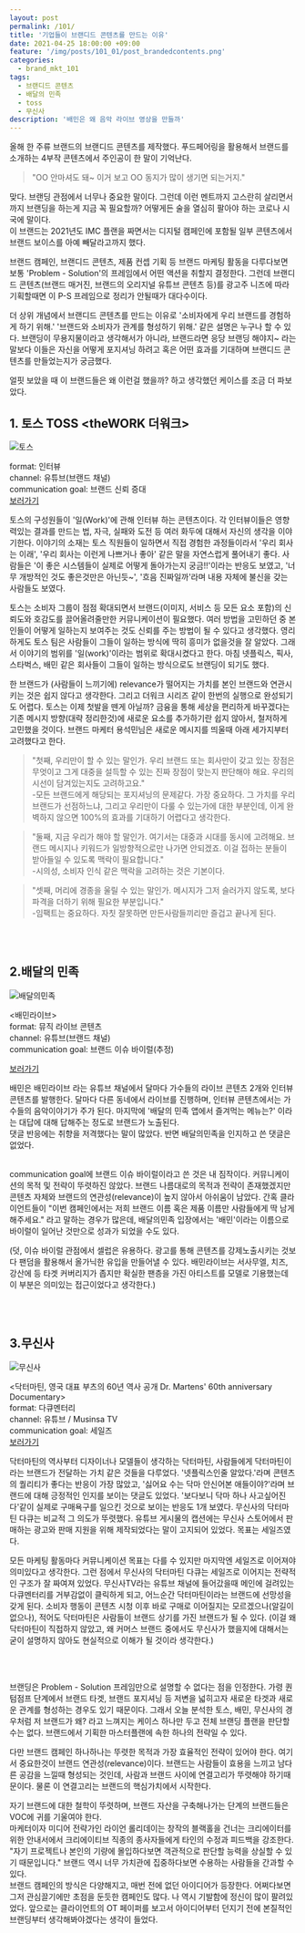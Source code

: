 ```yaml
---
layout: post
permalink: /101/
title: '기업들이 브랜디드 콘텐츠를 만드는 이유'
date: 2021-04-25 18:00:00 +09:00
feature: '/img/posts/101_01/post_brandedcontents.png'
categories:
  - brand_mkt_101
tags:
  - 브랜디드 콘텐츠
  - 배달의 민족
  - toss
  - 무신사
description: '배민은 왜 음악 라이브 영상을 만들까'
---
```

올해 한 주류 브랜드의 브랜디드 콘텐츠를 제작했다. 푸드페어링을 활용해서 브랜드를 소개하는 4부작 콘텐츠에서 주인공이 한 말이 기억난다.
>"OO 안마셔도 돼~ 이거 보고 OO 동지가 많이 생기면 되는거지."

맞다. 브랜딩 관점에서 너무나 중요한 말이다. 그런데 이런 멘트까지 고스란히 살리면서까지 브랜딩을 하는게 지금 꼭 필요할까? 어떻게든 술을 열심히 팔아야 하는 코로나 시국에 말이다.
<br>이 브랜드는 2021년도 IMC 플랜을 짜면서는 디지털 캠페인에 포함될 일부 콘텐츠에서 브랜드 보이스를 아예 빼달라고까지 했다.

브랜드 캠페인, 브랜디드 콘텐츠, 제품 컨셉 기획 등 브랜드 마케팅 활동을 다루다보면 보통 'Problem - Solution'의 프레임에서 어떤 액션을 취할지 결정한다. 그런데 브랜디드 콘텐츠(브랜드 매거진, 브랜드의 오리지널 유튜브 콘텐츠 등)를 광고주 니즈에 따라 기획할때면 이 P-S 프레임으로 정리가 안될때가 대다수이다.

더 상위 개념에서 브랜디드 콘텐츠를 만드는 이유로 '소비자에게 우리 브랜드를 경험하게 하기 위해.' '브랜드와 소비자가 관계를 형성하기 위해.' 같은 설명은 누구나 할 수 있다. 브랜딩이 무용지물이라고 생각해서가 아니라, 브랜드라면 응당 브랜딩 해야지~ 라는 말보다 이들은 자신을 어떻게 포지셔닝 하려고 혹은 어떤 효과를 기대하며 브랜디드 콘텐츠를 만들었는지가 궁금했다.

얼핏 보았을 때 이 브랜드들은 왜 이런걸 했을까? 하고 생각했던 케이스를 조금 더 파보았다.

## 1. 토스 TOSS <theWORK 더워크>

![토스](/img/posts/101_01/toss_thework.jpg)

format: 인터뷰 <br>
channel: 유튜브(브랜드 채널)<br>
communication goal: 브랜드 신뢰 증대<br>
[보러가기](https://youtube.com/playlist?list=PL1DJtS1Hv1PiWn9eI2xwVAzk4LvA460FW)

토스의 구성원들이 '일(Work)'에 관해 인터뷰 하는 콘텐츠이다. 각 인터뷰이들은 영향력있는 결과를 만드는 법, 자극, 실패와 도전 등 여러 화두에 대해서 자신의 생각을 이야기한다. 이야기의 소재는 토스 직원들이 일하면서 직접 경험한 과정들이라서 '우리 회사는 이래', '우리 회사는 이런게 나쁘거나 좋아' 같은 말을 자연스럽게 풀어내기 좋다.
사람들은 '이 좋은 시스템들이 실제로 어떻게 돌아가는지 궁금!!'이라는 반응도 보였고, '너무 개방적인 것도 좋은것만은 아닌듯~', '흐음 진짜일까'라며 내용 자체에 불신을 갖는 사람들도 보였다.

토스는 소비자 그룹이 점점 확대되면서 브랜드(이미지, 서비스 등 모든 요소 포함)의 신뢰도와 호감도를 끌어올려줄만한 커뮤니케이션이 필요했다. 여러 방법을 고민하던 중 본인들이 어떻게 일하는지 보여주는 것도 신뢰를 주는 방법이 될 수 있다고 생각했다. 영리하게도 토스 팀은 사람들이 그들이 일하는 방식에 딱히 흥미가 없을것을 잘 알았다. 그래서 이야기의 범위를 '일(work)'이라는 범위로 확대시켰다고 한다. 마침 넷플릭스, 픽사, 스타벅스, 배민 같은 회사들이 그들이 일하는 방식으로도 브랜딩이 되기도 했다.

한 브랜드가 (사람들이 느끼기에) relevance가 떨어지는 가치를 본인 브랜드와 연관시키는 것은 쉽지 않다고 생각한다. 그리고 더워크 시리즈 같이 한번의 실행으로 완성되기도 어렵다. 토스는 이제 첫발을 뗀게 아닐까? 금융을 통해 세상을 편리하게 바꾸겠다는 기존 메시지 방향(대략 정리한것)에 새로운 요소를 추가하기란 쉽지 않아서, 철저하게 고민했을 것이다. 브랜드 마케터 용석민님은 새로운 메시지를 띄울때 아래 세가지부터 고려했다고 한다.

> "첫째, 우리만이 할 수 있는 말인가. 우리 브랜드 또는 회사만이 갖고 있는 장점은 무엇이고 그게 대중을 설득할 수 있는 진짜 장점이 맞는지 판단해야 해요. 우리의 시선이 담겨있는지도 고려하고요."
<br>-모든 브랜드에게 해당되는 포지셔닝의 문제같다. 가장 중요하다. 그 가치를 우리 브랜드가 선점하느냐, 그리고 우리만이 다룰 수 있는가에 대한 부분인데, 이게 완벽하지 않으면 100%의 효과를 기대하기 어렵다고 생각한다.  

>"둘째, 지금 우리가 해야 할 말인가. 여기서는 대중과 시대를 동시에 고려해요. 브랜드 메시지나 키워드가 일방향적으로만 나가면 안되겠죠. 이걸 접하는 분들이 받아들일 수 있도록 맥락이 필요합니다."
<br>-시의성, 소비자 인식 같은 맥락을 고려하는 것은 기본이다.

>"셋째, 머리에 경종을 울릴 수 있는 말인가. 메시지가 그저 슬러가지 않도록, 보다 파격을 더하기 위해 필요한 부분입니다."
<br>-임팩트는 중요하다. 자칫 잘못하면 만든사람들끼리만 즐겁고 끝나게 된다.

<br><br>

## 2.배달의 민족

![배달의민족](/img/posts/101_01/baemin_live.jpeg)

<배민라이브><br>
format: 뮤직 라이브 콘텐츠<br>
channel: 유튜브(브랜드 채널)<br>
communication goal: 브랜드 이슈 바이럴(추정)<br>

[보러가기](https://youtube.com/playlist?list=PLB8eEXcG6MHYZNdbcnKV8-6WP5AHWaRyt)

배민은 배민라이브 라는 유튜브 채널에서 달마다 가수들의 라이브 콘텐츠 2개와 인터뷰 콘텐츠를 발행한다. 달마다 다른 동네에서 라이브를 진행하며, 인터뷰 콘텐츠에서는 가수들의 음악이야기가 주가 된다. 마지막에 '배달의 민족 앱에서 즐겨먹는 메뉴는?' 이라는 대답에 대해 답해주는 정도로 브랜드가 노출된다.<br>
댓글 반응에는 취향을 저격했다는 말이 많았다. 반면 배달의민족을 인지하고 쓴 댓글은 없었다.

<br>communication goal에 브랜드 이슈 바이럴이라고 쓴 것은 내 짐작이다. 커뮤니케이션의 목적 및 전략이 뚜렷하진 않았다. 브랜드 나름대로의 목적과 전략이 존재했겠지만 콘텐츠 자체와 브랜드의 연관성(relevance)이 높지 않아서 아쉬움이 남았다. 간혹 클라이언트들이 "이번 캠페인에서는 저희 브랜드 이름 혹은 제품 이름만 사람들에게 딱 남게 해주세요." 라고 말하는 경우가 많은데, 배달의민족 입장에서는 '배민'이라는 이름으로 바이럴이 일어난 것만으로 성과가 되었을 수도 있다.

(덧, 이슈 바이럴 관점에서 셀럽은 유용하다. 광고를 통해 콘텐츠를 강제노출시키는 것보다 팬덤을 활용해서 올가닉한 유입을 만들어낼 수 있다. 배민라이브는 서사무엘, 치즈, 강산에 등 타겟 커버리지가 좁지만 확실한 팬층을 가진 아티스트를 모델로 기용했는데 이 부분은 의미있는 접근이었다고 생각한다.)

<br><br>

## 3.무신사

![무신사](/img/posts/101_01/musinsa_docu.jpeg)

<닥터마틴, 영국 대표 부츠의 60년 역사 공개 Dr. Martens' 60th anniversary Documentary><br>
format: 다큐멘터리<br>
channel: 유튜브 / Musinsa TV<br>
communication goal: 세일즈<br>
[보러가기](https://youtu.be/3abVR0GwHvs)

닥터마틴의 역사부터 디자이너나 모델들이 생각하는 닥터마틴, 사람들에게 닥터마틴이라는 브랜드가 전달하는 가치 같은 것들을 다루었다. '넷플릭스인줄 알았다.'라며 콘텐츠의 퀄리티가 좋다는 반응이 가장 많았고, '싫어요 수는 닥마 안신어본 애들이야?'라며 브랜드에 대해 긍정적인 인지를 보이는 댓글도 있었다. '보다보니 닥마 하나 사고싶어진다'같이 실제로 구매욕구를 일으킨 것으로 보이는 반응도 1개 보였다.
무신사의 닥터마틴 다큐는 비교적 그 의도가 뚜렷했다. 유튜브 게시물의 캡션에는 무신사 스토어에서 판매하는 광고와 판매 지원을 위해 제작되었다는 말이 고지되어 있었다. 목표는 세일즈였다.

모든 마케팅 활동마다 커뮤니케이션 목표는 다를 수 있지만 마지막엔 세일즈로 이어져야 의미있다고 생각한다. 그런 점에서 무신사의 닥터마틴 다큐는 세일즈로 이어지는 전략적인 구조가 잘 짜여져 있었다.
무신사TV라는 유튜브 채널에 들어갔을때 메인에 걸려있는 다큐멘터리를 거부감없이 클릭하게 되고, 어느순간 닥터마틴이라는 브랜드에 선망성을 갖게 된다. 소비자 행동이 콘텐츠 시청 이후 바로 구매로 이어질지는 모르겠으나(알길이 없으나), 적어도 닥터마틴은 사람들이 브랜드 상기를 가진 브랜드가 될 수 있다.
(이걸 왜 닥터마틴이 직접하지 않았고, 왜 커머스 브랜드 중에서도 무신사가 했을지에 대해서는 굳이 설명하지 않아도 현실적으로 이해가 될 것이라 생각한다.)

<br><br>

브랜딩은 Problem - Solution 프레임만으로 설명할 수 없다는 점을 인정한다. 가령 퀀텀점프 단계에서 브랜드 타겟, 브랜드 포지셔닝 등 저변을 넓히고자 새로운 타겟과 새로운 관계를 형성하는 경우도 있기 때문이다.
그래서 오늘 분석한 토스, 배민, 무신사의 경우처럼 저 브랜드가 왜? 라고 느껴지는 케이스 하나만 두고 전체 브랜딩 플랜을 판단할 수는 없다. 브랜드에서 기획한 마스터플랜에 속한 하나의 전략일 수 있다.

다만 브랜드 캠페인 하나하나는 뚜렷한 목적과 가장 효율적인 전략이 있어야 한다. 여기서 중요한것이 브랜드 연관성(relevance)이다. 브랜드는 사람들이 효용을 느끼고 남다른 공감을 느낄때 형성되는 것인데, 사람과 브랜드 사이에 연결고리가 뚜렷해야 하기때문이다. 물론 이 연결고리는 브랜드의 핵심가치에서 시작한다.

자기 브랜드에 대한 철학이 뚜렷하며, 브랜드 자산을 구축해나가는 단계의 브랜드들은 VOC에 귀를 기울여야 한다.<br>
마케터이자 미디어 전략가인 라이언 롤리데이는 창작의 블랙홀을 건너는 크리에이터를 위한 안내서에서 크리에이티브 직종의 종사자들에게 타인의 수정과 피드백을 강조한다. "자기 프로젝트나 본인의 기량에 몰입하다보면 객관적으로 판단할 능력을 상실할 수 있기 때문입니다." 브랜드 역시 너무 가치관에 집중하다보면 수용하는 사람들을 간과할 수 있다.<br>
브랜드 캠페인의 방식은 다양해지고, 매번 전에 없던 아이디어가 등장한다. 어쩌다보면 그저 관심끌기에만 초점을 둔듯한 캠페인도 많다. 나 역시 기발함에 정신이 많이 팔려있었다. 앞으로는 클라이언트의 OT 페이퍼를 보고서 아이디어부터 던지기 전에 본질적인 브랜딩부터 생각해봐야겠다는 생각이 들었다.
